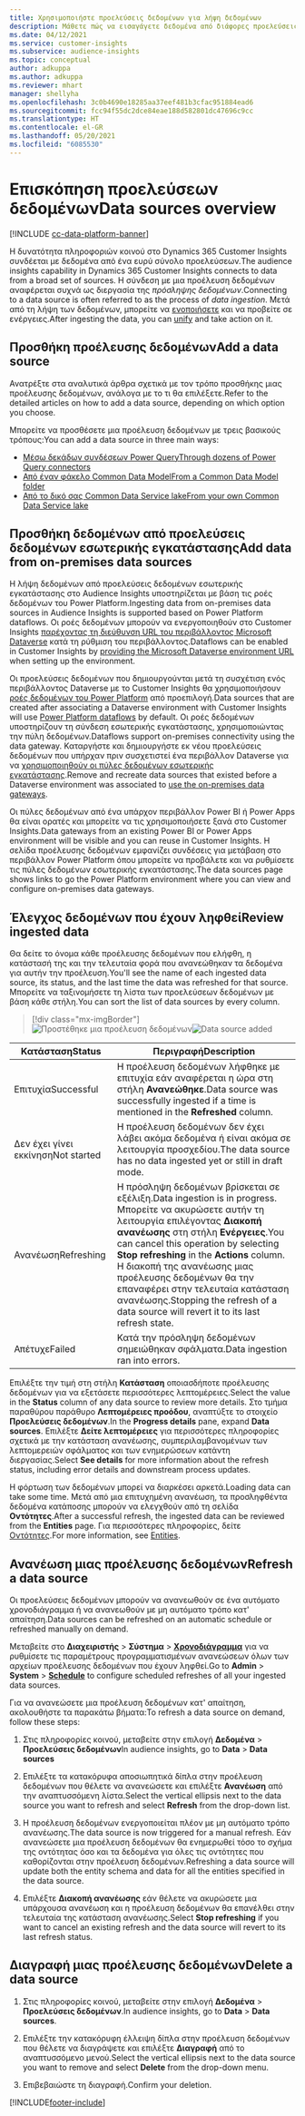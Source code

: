 ```yaml
---
title: Χρησιμοποιήστε προελεύσεις δεδομένων για λήψη δεδομένων
description: Μάθετε πώς να εισαγάγετε δεδομένα από διάφορες προελεύσεις.
ms.date: 04/12/2021
ms.service: customer-insights
ms.subservice: audience-insights
ms.topic: conceptual
author: adkuppa
ms.author: adkuppa
ms.reviewer: mhart
manager: shellyha
ms.openlocfilehash: 3c0b4690e18285aa37eef481b3cfac951884ead6
ms.sourcegitcommit: fcc94f55dc2dce84eae188d582801dc47696c9cc
ms.translationtype: HT
ms.contentlocale: el-GR
ms.lasthandoff: 05/20/2021
ms.locfileid: "6085530"
---
```

# <a name="data-sources-overview"></a><span data-ttu-id="0c452-103">Επισκόπηση προελεύσεων δεδομένων</span><span class="sxs-lookup"><span data-stu-id="0c452-103">Data sources overview</span></span>

[!INCLUDE [cc-data-platform-banner](../includes/cc-data-platform-banner.md)]

<span data-ttu-id="0c452-104">Η δυνατότητα πληροφοριών κοινού στο Dynamics 365 Customer Insights συνδέεται με δεδομένα από ένα ευρύ σύνολο προελεύσεων.</span><span class="sxs-lookup"><span data-stu-id="0c452-104">The audience insights capability in Dynamics 365 Customer Insights connects to data from a broad set of sources.</span></span> <span data-ttu-id="0c452-105">Η σύνδεση με μια προέλευση δεδομένων αναφέρεται συχνά ως διεργασία της *πρόσληψης δεδομένων*.</span><span class="sxs-lookup"><span data-stu-id="0c452-105">Connecting to a data source is often referred to as the process of *data ingestion*.</span></span> <span data-ttu-id="0c452-106">Μετά από τη λήψη των δεδομένων, μπορείτε να [ενοποιήσετε](data-unification.md) και να προβείτε σε ενέργειες.</span><span class="sxs-lookup"><span data-stu-id="0c452-106">After ingesting the data, you can [unify](data-unification.md) and take action on it.</span></span>

## <a name="add-a-data-source"></a><span data-ttu-id="0c452-107">Προσθήκη προέλευσης δεδομένων</span><span class="sxs-lookup"><span data-stu-id="0c452-107">Add a data source</span></span>

<span data-ttu-id="0c452-108">Ανατρέξτε στα αναλυτικά άρθρα σχετικά με τον τρόπο προσθήκης μιας προέλευσης δεδομένων, ανάλογα με το τι θα επιλέξετε.</span><span class="sxs-lookup"><span data-stu-id="0c452-108">Refer to the detailed articles on how to add a data source, depending on which option you choose.</span></span>

<span data-ttu-id="0c452-109">Μπορείτε να προσθέσετε μια προέλευση δεδομένων με τρεις βασικούς τρόπους:</span><span class="sxs-lookup"><span data-stu-id="0c452-109">You can add a data source in three main ways:</span></span>

- [<span data-ttu-id="0c452-110">Μέσω δεκάδων συνδέσεων Power Query</span><span class="sxs-lookup"><span data-stu-id="0c452-110">Through dozens of Power Query connectors</span></span>](connect-power-query.md)
- [<span data-ttu-id="0c452-111">Από έναν φάκελο Common Data Model</span><span class="sxs-lookup"><span data-stu-id="0c452-111">From a Common Data Model folder</span></span>](connect-common-data-model.md)
- [<span data-ttu-id="0c452-112">Από το δικό σας Common Data Service lake</span><span class="sxs-lookup"><span data-stu-id="0c452-112">From your own Common Data Service lake</span></span>](connect-common-data-service-lake.md)

## <a name="add-data-from-on-premises-data-sources"></a><span data-ttu-id="0c452-113">Προσθήκη δεδομένων από προελεύσεις δεδομένων εσωτερικής εγκατάστασης</span><span class="sxs-lookup"><span data-stu-id="0c452-113">Add data from on-premises data sources</span></span>

<span data-ttu-id="0c452-114">Η λήψη δεδομένων από προελεύσεις δεδομένων εσωτερικής εγκατάστασης στο Audience Insights υποστηρίζεται με βάση τις ροές δεδομένων του Power Platform.</span><span class="sxs-lookup"><span data-stu-id="0c452-114">Ingesting data from on-premises data sources in Audience Insights is supported based on Power Platform dataflows.</span></span> <span data-ttu-id="0c452-115">Οι ροές δεδομένων μπορούν να ενεργοποιηθούν στο Customer Insights [παρέχοντας τη διεύθυνση URL του περιβάλλοντος Microsoft Dataverse](manage-environments.md#create-an-environment-in-an-existing-organization) κατά τη ρύθμιση του περιβάλλοντος.</span><span class="sxs-lookup"><span data-stu-id="0c452-115">Dataflows can be enabled in Customer Insights by [providing the Microsoft Dataverse environment URL](manage-environments.md#create-an-environment-in-an-existing-organization) when setting up the environment.</span></span>

<span data-ttu-id="0c452-116">Οι προελεύσεις δεδομένων που δημιουργούνται μετά τη συσχέτιση ενός περιβάλλοντος Dataverse με το Customer Insights θα χρησιμοποιήσουν [ροές δεδομένων του Power Platform](/power-query/dataflows/overview-dataflows-across-power-platform-dynamics-365) από προεπιλογή.</span><span class="sxs-lookup"><span data-stu-id="0c452-116">Data sources that are created after associating a Dataverse environment with Customer Insights will use [Power Platform dataflows](/power-query/dataflows/overview-dataflows-across-power-platform-dynamics-365) by default.</span></span> <span data-ttu-id="0c452-117">Οι ροές δεδομένων υποστηρίζουν τη σύνδεση εσωτερικής εγκατάστασης, χρησιμοποιώντας την πύλη δεδομένων.</span><span class="sxs-lookup"><span data-stu-id="0c452-117">Dataflows support on-premises connectivity using the data gateway.</span></span> <span data-ttu-id="0c452-118">Καταργήστε και δημιουργήστε εκ νέου προελεύσεις δεδομένων που υπήρχαν πριν συσχετιστεί ένα περιβάλλον Dataverse για να [χρησιμοποιηθούν οι πύλες δεδομένων εσωτερικής εγκατάστασης](/powerapps/maker/data-platform/using-dataflows-with-on-premises-data.md).</span><span class="sxs-lookup"><span data-stu-id="0c452-118">Remove and recreate data sources that existed before a Dataverse environment was associated to [use the on-premises data gateways](/powerapps/maker/data-platform/using-dataflows-with-on-premises-data.md).</span></span>

<span data-ttu-id="0c452-119">Οι πύλες δεδομένων από ένα υπάρχον περιβάλλον Power BI ή Power Apps θα είναι ορατές και μπορείτε να τις χρησιμοποιήσετε ξανά στο Customer Insights.</span><span class="sxs-lookup"><span data-stu-id="0c452-119">Data gateways from an existing Power BI or Power Apps environment will be visible and you can reuse in Customer Insights.</span></span> <span data-ttu-id="0c452-120">Η σελίδα προέλευσης δεδομένων εμφανίζει συνδέσεις για μετάβαση στο περιβάλλον Power Platform όπου μπορείτε να προβάλετε και να ρυθμίσετε τις πύλες δεδομένων εσωτερικής εγκατάστασης.</span><span class="sxs-lookup"><span data-stu-id="0c452-120">The data sources page shows links to go the Power Platform environment where you can view and configure on-premises data gateways.</span></span>

## <a name="review-ingested-data"></a><span data-ttu-id="0c452-121">Έλεγχος δεδομένων που έχουν ληφθεί</span><span class="sxs-lookup"><span data-stu-id="0c452-121">Review ingested data</span></span>

<span data-ttu-id="0c452-122">Θα δείτε το όνομα κάθε προέλευσης δεδομένων που ελήφθη, η κατάστασή της και την τελευταία φορά που ανανεώθηκαν τα δεδομένα για αυτήν την προέλευση.</span><span class="sxs-lookup"><span data-stu-id="0c452-122">You'll see the name of each ingested data source, its status, and the last time the data was refreshed for that source.</span></span> <span data-ttu-id="0c452-123">Μπορείτε να ταξινομήσετε τη λίστα των προελεύσεων δεδομένων με βάση κάθε στήλη.</span><span class="sxs-lookup"><span data-stu-id="0c452-123">You can sort the list of data sources by every column.</span></span>

> [!div class="mx-imgBorder"]
> <span data-ttu-id="0c452-124">![Προστέθηκε μια προέλευση δεδομένων](media/configure-data-datasource-added.png "Προστέθηκε μια προέλευση δεδομένων")</span><span class="sxs-lookup"><span data-stu-id="0c452-124">![Data source added](media/configure-data-datasource-added.png "Data source added")</span></span>

|<span data-ttu-id="0c452-125">Κατάσταση</span><span class="sxs-lookup"><span data-stu-id="0c452-125">Status</span></span>  |<span data-ttu-id="0c452-126">Περιγραφή</span><span class="sxs-lookup"><span data-stu-id="0c452-126">Description</span></span>  |
|---------|---------|
|<span data-ttu-id="0c452-127">Επιτυχία</span><span class="sxs-lookup"><span data-stu-id="0c452-127">Successful</span></span>   |<span data-ttu-id="0c452-128">Η προέλευση δεδομένων λήφθηκε με επιτυχία εάν αναφέρεται η ώρα στη στήλη **Ανανεώθηκε**.</span><span class="sxs-lookup"><span data-stu-id="0c452-128">Data source was successfully ingested if a time is mentioned in the **Refreshed** column.</span></span>
|<span data-ttu-id="0c452-129">Δεν έχει γίνει εκκίνηση</span><span class="sxs-lookup"><span data-stu-id="0c452-129">Not started</span></span>   |<span data-ttu-id="0c452-130">Η προέλευση δεδομένων δεν έχει λάβει ακόμα δεδομένα ή είναι ακόμα σε λειτουργία προσχεδίου.</span><span class="sxs-lookup"><span data-stu-id="0c452-130">The data source has no data ingested yet or still in draft mode.</span></span>         |
|<span data-ttu-id="0c452-131">Ανανέωση</span><span class="sxs-lookup"><span data-stu-id="0c452-131">Refreshing</span></span>    |<span data-ttu-id="0c452-132">Η πρόσληψη δεδομένων βρίσκεται σε εξέλιξη.</span><span class="sxs-lookup"><span data-stu-id="0c452-132">Data ingestion is in progress.</span></span> <span data-ttu-id="0c452-133">Μπορείτε να ακυρώσετε αυτήν τη λειτουργία επιλέγοντας **Διακοπή ανανέωσης** στη στήλη **Ενέργειες**.</span><span class="sxs-lookup"><span data-stu-id="0c452-133">You can cancel this operation by selecting **Stop refreshing** in the **Actions** column.</span></span> <span data-ttu-id="0c452-134">Η διακοπή της ανανέωσης μιας προέλευσης δεδομένων θα την επαναφέρει στην τελευταία κατάσταση ανανέωσης.</span><span class="sxs-lookup"><span data-stu-id="0c452-134">Stopping the refresh of a data source will revert it to its last refresh state.</span></span>       |
|<span data-ttu-id="0c452-135">Απέτυχε</span><span class="sxs-lookup"><span data-stu-id="0c452-135">Failed</span></span>     |<span data-ttu-id="0c452-136">Κατά την πρόσληψη δεδομένων σημειώθηκαν σφάλματα.</span><span class="sxs-lookup"><span data-stu-id="0c452-136">Data ingestion ran into errors.</span></span>         |

<span data-ttu-id="0c452-137">Επιλέξτε την τιμή στη στήλη **Κατάσταση** οποιασδήποτε προέλευσης δεδομένων για να εξετάσετε περισσότερες λεπτομέρειες.</span><span class="sxs-lookup"><span data-stu-id="0c452-137">Select the value in the **Status** column of any data source to review more details.</span></span> <span data-ttu-id="0c452-138">Στο τμήμα παραθύρου παράθυρο **Λεπτομέρειες προόδου**, αναπτύξτε το στοιχείο **Προελεύσεις δεδομένων**.</span><span class="sxs-lookup"><span data-stu-id="0c452-138">In the **Progress details** pane, expand **Data sources**.</span></span> <span data-ttu-id="0c452-139">Επιλέξτε **Δείτε λεπτομέρειες** για περισσότερες πληροφορίες σχετικά με την κατάσταση ανανέωσης, συμπεριλαμβανομένων των λεπτομερειών σφάλματος και των ενημερώσεων κατάντη διεργασίας.</span><span class="sxs-lookup"><span data-stu-id="0c452-139">Select **See details** for more information about the refresh status, including error details and downstream process updates.</span></span>

<span data-ttu-id="0c452-140">Η φόρτωση των δεδομένων μπορεί να διαρκέσει αρκετά.</span><span class="sxs-lookup"><span data-stu-id="0c452-140">Loading data can take some time.</span></span> <span data-ttu-id="0c452-141">Μετά από μια επιτυχημένη ανανέωση, τα προσληφθέντα δεδομένα κατάποσης μπορούν να ελεγχθούν από τη σελίδα **Οντότητες**.</span><span class="sxs-lookup"><span data-stu-id="0c452-141">After a successful refresh, the ingested data can be reviewed from the **Entities** page.</span></span> <span data-ttu-id="0c452-142">Για περισσότερες πληροφορίες, δείτε [Οντότητες](entities.md).</span><span class="sxs-lookup"><span data-stu-id="0c452-142">For more information, see [Entities](entities.md).</span></span>

## <a name="refresh-a-data-source"></a><span data-ttu-id="0c452-143">Ανανέωση μιας προέλευσης δεδομένων</span><span class="sxs-lookup"><span data-stu-id="0c452-143">Refresh a data source</span></span>

<span data-ttu-id="0c452-144">Οι προελεύσεις δεδομένων μπορούν να ανανεωθούν σε ένα αυτόματο χρονοδιάγραμμα ή να ανανεωθούν με μη αυτόματο τρόπο κατ' απαίτηση.</span><span class="sxs-lookup"><span data-stu-id="0c452-144">Data sources can be refreshed on an automatic schedule or refreshed manually on demand.</span></span> 

<span data-ttu-id="0c452-145">Μεταβείτε στο **Διαχειριστής** > **Σύστημα** > [**Χρονοδιάγραμμα**](system.md#schedule-tab) για να ρυθμίσετε τις παραμέτρους προγραμματισμένων ανανεώσεων όλων των αρχείων προέλευσης δεδομένων που έχουν ληφθεί.</span><span class="sxs-lookup"><span data-stu-id="0c452-145">Go to **Admin** > **System** > [**Schedule**](system.md#schedule-tab) to configure scheduled refreshes of all your ingested data sources.</span></span>

<span data-ttu-id="0c452-146">Για να ανανεώσετε μια προέλευση δεδομένων κατ' απαίτηση, ακολουθήστε τα παρακάτω βήματα:</span><span class="sxs-lookup"><span data-stu-id="0c452-146">To refresh a data source on demand, follow these steps:</span></span>

1. <span data-ttu-id="0c452-147">Στις πληροφορίες κοινού, μεταβείτε στην επιλογή **Δεδομένα** > **Προελεύσεις δεδομένων**</span><span class="sxs-lookup"><span data-stu-id="0c452-147">In audience insights, go to **Data** > **Data sources**</span></span>

2. <span data-ttu-id="0c452-148">Επιλέξτε τα κατακόρυφα αποσιωπητικά δίπλα στην προέλευση δεδομένων που θέλετε να ανανεώσετε και επιλέξτε **Ανανέωση** από την αναπτυσσόμενη λίστα.</span><span class="sxs-lookup"><span data-stu-id="0c452-148">Select the vertical ellipsis next to the data source you want to refresh and select **Refresh** from the drop-down list.</span></span>

3. <span data-ttu-id="0c452-149">Η προέλευση δεδομένων ενεργοποιείται πλέον με μη αυτόματο τρόπο ανανέωσης.</span><span class="sxs-lookup"><span data-stu-id="0c452-149">The data source is now triggered for a manual refresh.</span></span> <span data-ttu-id="0c452-150">Εάν ανανεώσετε μια προέλευση δεδομένων θα ενημερωθεί τόσο το σχήμα της οντότητας όσο και τα δεδομένα για όλες τις οντότητες που καθορίζονται στην προέλευση δεδομένων.</span><span class="sxs-lookup"><span data-stu-id="0c452-150">Refreshing a data source will update both the entity schema and data for all the entities specified in the data source.</span></span>

4. <span data-ttu-id="0c452-151">Επιλέξτε **Διακοπή ανανέωσης** εάν θέλετε να ακυρώσετε μια υπάρχουσα ανανέωση και η προέλευση δεδομένων θα επανέλθει στην τελευταία της κατάσταση ανανέωσης.</span><span class="sxs-lookup"><span data-stu-id="0c452-151">Select **Stop refreshing** if you want to cancel an existing refresh and the data source will revert to its last refresh status.</span></span>

## <a name="delete-a-data-source"></a><span data-ttu-id="0c452-152">Διαγραφή μιας προέλευσης δεδομένων</span><span class="sxs-lookup"><span data-stu-id="0c452-152">Delete a data source</span></span>

1. <span data-ttu-id="0c452-153">Στις πληροφορίες κοινού, μεταβείτε στην επιλογή **Δεδομένα** > **Προελεύσεις δεδομένων**.</span><span class="sxs-lookup"><span data-stu-id="0c452-153">In audience insights, go to **Data** > **Data sources**.</span></span>

2. <span data-ttu-id="0c452-154">Επιλέξτε την κατακόρυφη έλλειψη δίπλα στην προέλευση δεδομένων που θέλετε να διαγράψετε και επιλέξτε **Διαγραφή** από το αναπτυσσόμενο μενού.</span><span class="sxs-lookup"><span data-stu-id="0c452-154">Select the vertical ellipsis next to the data source you want to remove and select **Delete** from the drop-down menu.</span></span>

3. <span data-ttu-id="0c452-155">Επιβεβαιώστε τη διαγραφή.</span><span class="sxs-lookup"><span data-stu-id="0c452-155">Confirm your deletion.</span></span>


[!INCLUDE[footer-include](../includes/footer-banner.md)]
